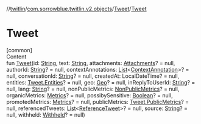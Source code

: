 //[twitlin](../../index.md)/[com.sorrowblue.twitlin.v2.objects](../index.md)/[Tweet](index.md)/[Tweet](-tweet.md)



# Tweet  
[common]  
Content  
fun [Tweet](-tweet.md)(id: [String](https://kotlinlang.org/api/latest/jvm/stdlib/kotlin/-string/index.html), text: [String](https://kotlinlang.org/api/latest/jvm/stdlib/kotlin/-string/index.html), attachments: [Attachments](../-attachments/index.md)? = null, authorId: [String](https://kotlinlang.org/api/latest/jvm/stdlib/kotlin/-string/index.html)? = null, contextAnnotations: [List](https://kotlinlang.org/api/latest/jvm/stdlib/kotlin.collections/-list/index.html)<[ContextAnnotation](../-context-annotation/index.md)>? = null, conversationId: [String](https://kotlinlang.org/api/latest/jvm/stdlib/kotlin/-string/index.html)? = null, createdAt: LocalDateTime? = null, entities: [Tweet.Entities](-entities/index.md)? = null, geo: [Geo](../-geo/index.md)? = null, inReplyToUserId: [String](https://kotlinlang.org/api/latest/jvm/stdlib/kotlin/-string/index.html)? = null, lang: [String](https://kotlinlang.org/api/latest/jvm/stdlib/kotlin/-string/index.html)? = null, nonPublicMetrics: [NonPublicMetrics](../-non-public-metrics/index.md)? = null, organicMetrics: [Metrics](../-metrics/index.md)? = null, possibySensitive: [Boolean](https://kotlinlang.org/api/latest/jvm/stdlib/kotlin/-boolean/index.html)? = null, promotedMetrics: [Metrics](../-metrics/index.md)? = null, publicMetrics: [Tweet.PublicMetrics](-public-metrics/index.md)? = null, referencedTweets: [List](https://kotlinlang.org/api/latest/jvm/stdlib/kotlin.collections/-list/index.html)<[ReferenceTweet](../-reference-tweet/index.md)>? = null, source: [String](https://kotlinlang.org/api/latest/jvm/stdlib/kotlin/-string/index.html)? = null, withheld: [Withheld](../-withheld/index.md)? = null)  



